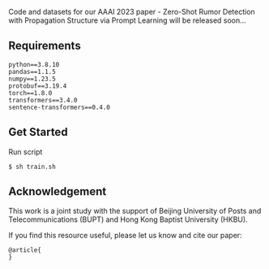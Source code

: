 Code and datasets for our AAAI 2023 paper - Zero-Shot Rumor Detection with Propagation Structure via Prompt Learning will be released soon...

## Requirements
```
python==3.8.10
pandas==1.1.5
numpy==1.23.5
protobuf==3.19.4
torch==1.8.0
transformers==3.4.0
sentence-transformers==0.4.0
```

## Get Started
Run script
```
$ sh train.sh
```

## Acknowledgement
This work is a joint study with the support of Beijing University of Posts and Telecommunications (BUPT) and Hong Kong Baptist University (HKBU).

If you find this resource useful, please let us know and cite our paper:
```
@article{
}
```
